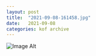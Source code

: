 ```yaml
---
layout:	post
title:	"2021-09-08-161458.jpg"
date:	2021-09-08
categories:	kof archive
---
```


![Image Alt](https://k0f.github.io/assets/2021-09-08-161458.jpg)